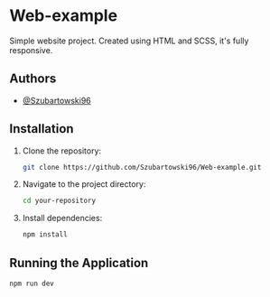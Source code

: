 # Web-example

Simple website project. Created using HTML and SCSS, it's fully responsive.


## Authors

- [@Szubartowski96](https://github.com/Szubartowski96)


## Installation

1. Clone the repository:

    ```bash
    git clone https://github.com/Szubartowski96/Web-example.git
    ```

2. Navigate to the project directory:

    ```bash
    cd your-repository
    ```

3. Install dependencies:

    ```bash
    npm install
    ```

## Running the Application

```bash
npm run dev
    
